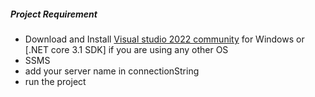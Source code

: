 ##### Project Requirement

- Download and Install [Visual studio 2022 community](https://visualstudio.microsoft.com/downloads/) for Windows or [.NET core 3.1 SDK] if you are using any other OS
- SSMS
- add your server name in connectionString
- run the project
